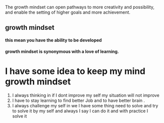  The growth mindset can open pathways to more creativity and possibility, and enable the setting of higher goals and more achievement.
## growth mindset
#### this mean you have the ability to be developed
#### growth mindset is synonymous with a love of learning.
# I have some idea to keep my mind growth mindset 
1. I always thinking in if I dont improve my self my situation will not improve 
2. I have to stay learning to find better Job and to have better brain .
3. I always challenge my self in we I have some thing need to solve and try to solve it by my self and always I say I can do it and with practice I solve it
